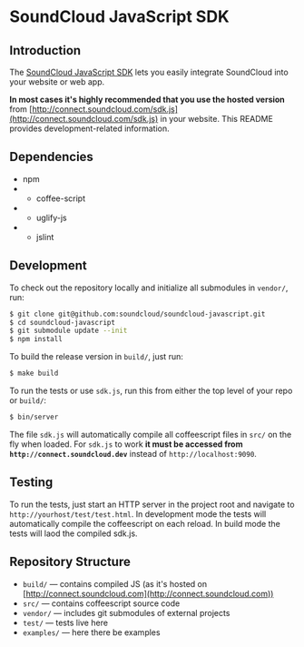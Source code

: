 # SoundCloud JavaScript SDK
## Introduction

The [SoundCloud JavaScript SDK](http://developers.soundcloud.com/docs/javascript-sdk) lets you easily integrate SoundCloud into your website or web app.

**In most cases it's highly recommended that you use the hosted version** from [http://connect.soundcloud.com/sdk.js](http://connect.soundcloud.com/sdk.js) in your website. This README provides development-related information.

## Dependencies

- npm
- - coffee-script
- - uglify-js
- - jslint

## Development

To check out the repository locally and initialize all submodules in `vendor/`, run:

```bash
$ git clone git@github.com:soundcloud/soundcloud-javascript.git
$ cd soundcloud-javascript
$ git submodule update --init
$ npm install
```

To build the release version in `build/`, just run:

```bash
$ make build
```

To run the tests or use `sdk.js`, run this from either the top level of your repo or `build/`:

```bash
$ bin/server
```

The file `sdk.js` will automatically compile all coffeescript files in `src/` on the fly when loaded.
For `sdk.js` to work **it must be accessed from `http://connect.soundcloud.dev`** instead of `http://localhost:9090`.

## Testing

To run the tests, just start an HTTP server in the project root and navigate to `http://yourhost/test/test.html`.
In development mode the tests will automatically compile the coffeescript on each reload.
In build mode the tests will laod the compiled sdk.js.

## Repository Structure

- `build/` — contains compiled JS (as it's hosted on [http://connect.soundcloud.com](http://connect.soundcloud.com))
- `src/` — contains coffeescript source code
- `vendor/` — includes git submodules of external projects
- `test/` — tests live here
- `examples/` — here there be examples
